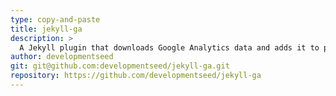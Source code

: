 ```yaml
---
type: copy-and-paste
title: jekyll-ga
description: >
  A Jekyll plugin that downloads Google Analytics data and adds it to posts. Useful for making a site that lists "most popular" content.
author: developmentseed
git: git@github.com:developmentseed/jekyll-ga.git
repository: https://github.com/developmentseed/jekyll-ga
---
```

